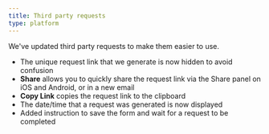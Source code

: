 ```yaml
---
title: Third party requests
type: platform
---
```


We've updated third party requests to make them easier to use.

* The unique request link that we generate is now hidden to avoid confusion
* **Share** allows you to quickly share the request link via the Share panel on iOS and Android, or in a new email
* **Copy Link** copies the request link to the clipboard
* The date/time that a request was generated is now displayed
* Added instruction to save the form and wait for a request to be completed

